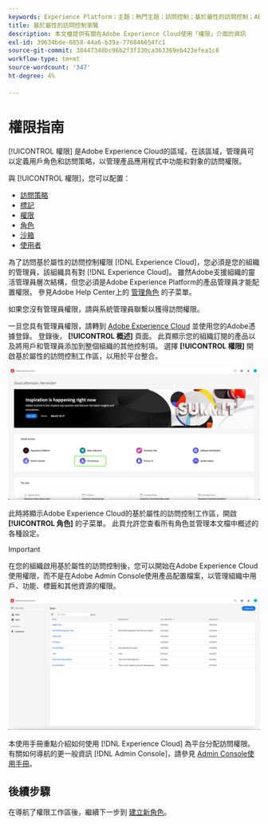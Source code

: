 ```yaml
---
keywords: Experience Platform；主題；熱門主題；訪問控制；基於屬性的訪問控制；ABAC
title: 基於屬性的訪問控制瀏覽
description: 本文檔提供有關在Adobe Experience Cloud使用「權限」介面的資訊
exl-id: 39634bde-8858-44a6-b39a-776846654fc1
source-git-commit: 38447348bc96b2f3f330ca363369eb423efea1c8
workflow-type: tm+mt
source-wordcount: '347'
ht-degree: 4%

---
```


# 權限指南

[!UICONTROL 權限] 是Adobe Experience Cloud的區域，在該區域，管理員可以定義用戶角色和訪問策略，以管理產品應用程式中功能和對象的訪問權限。

與 [!UICONTROL 權限]，您可以配置：

* [訪問策略](./policies.md)
* [標記](./labels.md)
* [權限](./permissions.md)
* [角色](./roles.md)
* [沙箱](./sandboxes.md)
* [使用者](./users.md)

為了訪問基於屬性的訪問控制權限 [!DNL Experience Cloud]，您必須是您的組織的管理員，該組織具有對 [!DNL Experience Cloud]。 雖然Adobe支援組織的靈活管理員層次結構，但您必須是Adobe Experience Platform的產品管理員才能配置權限。 參見Adobe Help Center上的 [管理角色](https://helpx.adobe.com/enterprise/using/admin-roles.html) 的子菜單。

如果您沒有管理員權限，請與系統管理員聯繫以獲得訪問權限。

一旦您具有管理員權限，請轉到 [Adobe Experience Cloud](https://experience.adobe.com/) 並使用您的Adobe憑據登錄。 登錄後， **[!UICONTROL 概述]** 頁面。 此頁顯示您的組織訂閱的產品以及將用戶和管理員添加到整個組織的其他控制項。 選擇 **[!UICONTROL 權限]** 開啟基於屬性的訪問控制工作區，以用於平台整合。

![flac-select產品](../../images/flac-ui/flac-select-product.png)

此時將顯示Adobe Experience Cloud的基於屬性的訪問控制工作區，開啟 **[!UICONTROL 角色]** 的子菜單。 此頁允許您查看所有角色並管理本文檔中概述的各種設定。

>[!IMPORTANT]
>
>在您的組織啟用基於屬性的訪問控制後，您可以開始在Adobe Experience Cloud使用權限，而不是在Adobe Admin Console使用產品配置檔案，以管理組織中用戶、功能、標籤和其他資源的權限。

![flac選擇角色](../../images/flac-ui/flac-select-roles.png)

本使用手冊重點介紹如何使用 [!DNL Experience Cloud] 為平台分配訪問權限。 有關如何導航的更一般資訊 [!DNL Admin Console]，請參見 [Admin Console使用手冊](https://helpx.adobe.com/tw/enterprise/using/admin-console.html)。

## 後續步驟

在導航了權限工作區後，繼續下一步到 [建立新角色](roles.md)。
